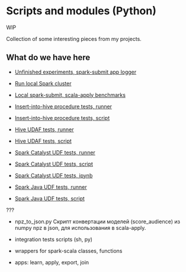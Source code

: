 # Scripts and modules (Python)

WIP

Collection of some interesting pieces from my projects.

## What do we have here

- [Unfinished experiments, spark-submit app logger](./spark-submit-app-logger/readme.md)

- [Run local Spark cluster](./run-spark-local/run-spark-standalone.sh)
- [Local spark-submit, scala-apply benchmarks](./run-spark-local/spark-submit-scala-apply-test.sh)

- [Insert-into-hive procedure tests, runner](./run-spark-local/spark-submit-writer-test.sh)
- [Insert-into-hive procedure tests, script](./run-spark-local/writer_test.py)

- [Hive UDAF tests, runner](./run-spark-local/spark-submit-hive-udaf-test.sh)
- [Hive UDAF tests, script](./run-spark-local/hive_udaf_test.py)

- [Spark Catalyst UDF tests, runner](./run-spark-local/spark-submit-catalyst-udf-test.sh)
- [Spark Catalyst UDF tests, script](./run-spark-local/catalyst_udf_test.py)
- [Spark Catalyst UDF tests, ipynb](./run-spark-local/catalyst_udf_test.ipynb)

- [Spark Java UDF tests, runner](./run-spark-local/spark-submit-java-udf-test.sh)
- [Spark Java UDF tests, script](./run-spark-local/java_udf_test.py)

???

- npz_to_json.py
Скрипт конвертации моделей (score_audience) из numpy npz в json, для использования в scala-apply.

- integration tests scripts (sh, py)
- wrappers for spark-scala classes, functions
- apps: learn, apply, export, join
